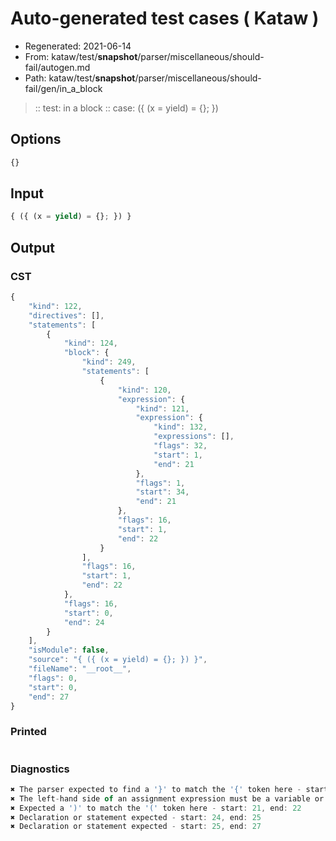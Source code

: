 # Auto-generated test cases ( Kataw )
- Regenerated: 2021-06-14
- From: kataw/test/__snapshot__/parser/miscellaneous/should-fail/autogen.md
- Path: kataw/test/__snapshot__/parser/miscellaneous/should-fail/gen/in_a_block
> :: test: in a block
> :: case: ({ (x = yield) = {}; })
## Options

`````js
{}
`````
## Input

`````js
{ ({ (x = yield) = {}; }) }
`````
## Output

### CST

```javascript
{
    "kind": 122,
    "directives": [],
    "statements": [
        {
            "kind": 124,
            "block": {
                "kind": 249,
                "statements": [
                    {
                        "kind": 120,
                        "expression": {
                            "kind": 121,
                            "expression": {
                                "kind": 132,
                                "expressions": [],
                                "flags": 32,
                                "start": 1,
                                "end": 21
                            },
                            "flags": 1,
                            "start": 34,
                            "end": 21
                        },
                        "flags": 16,
                        "start": 1,
                        "end": 22
                    }
                ],
                "flags": 16,
                "start": 1,
                "end": 22
            },
            "flags": 16,
            "start": 0,
            "end": 24
        }
    ],
    "isModule": false,
    "source": "{ ({ (x = yield) = {}; }) }",
    "fileName": "__root__",
    "flags": 0,
    "start": 0,
    "end": 27
}
```

### Printed

```javascript

```

### Diagnostics

```javascript
✖ The parser expected to find a '}' to match the '{' token here - start: 5, end: 6
✖ The left-hand side of an assignment expression must be a variable or a property access - start: 16, end: 18
✖ Expected a ')' to match the '(' token here - start: 21, end: 22
✖ Declaration or statement expected - start: 24, end: 25
✖ Declaration or statement expected - start: 25, end: 27

```

